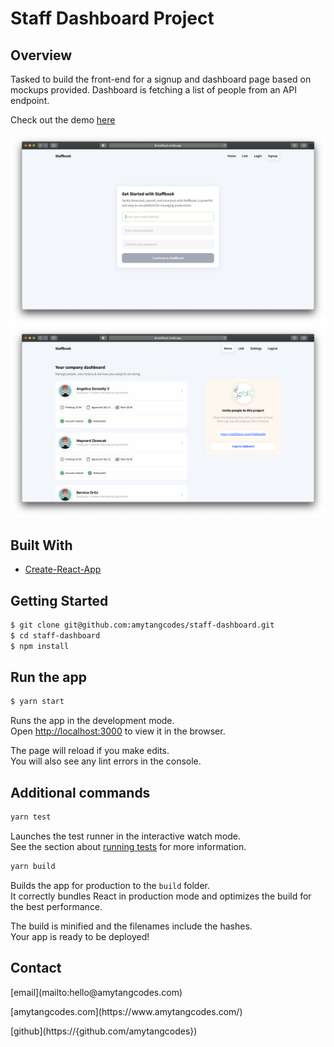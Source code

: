 # Staff Dashboard Project

## Overview

Tasked to build the front-end for a signup and dashboard page based on mockups provided.
Dashboard is fetching a list of people from an API endpoint.

Check out the demo [here](https://staffbook.netlify.app/signup)

![Alt text](/screenshot_signup.png?raw=true "Signup")
![Alt text](/screenshot_dashboard.png?raw=true "Dashboard")

## Built With

- [Create-React-App](https://github.com/facebook/create-react-app)

## Getting Started

```bash
$ git clone git@github.com:amytangcodes/staff-dashboard.git
$ cd staff-dashboard
$ npm install
```

## Run the app

```bash
$ yarn start
```

Runs the app in the development mode.\
Open [http://localhost:3000](http://localhost:3000) to view it in the browser.

The page will reload if you make edits.\
You will also see any lint errors in the console.

## Additional commands

```bash
yarn test
```

Launches the test runner in the interactive watch mode.\
See the section about [running tests](https://facebook.github.io/create-react-app/docs/running-tests) for more information.

```bash
yarn build
```

Builds the app for production to the `build` folder.\
It correctly bundles React in production mode and optimizes the build for the best performance.

The build is minified and the filenames include the hashes.\
Your app is ready to be deployed!

## Contact

<p>[email](mailto:hello@amytangcodes.com)</p>

<p>[amytangcodes.com](https://www.amytangcodes.com/)</p>

<p>[github](https://{github.com/amytangcodes})</p>
